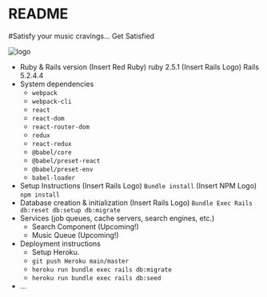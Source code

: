 # README

#Satisfy your music cravings... Get Satisfied

![logo](https://drive.google.com/file/d/1aFwMbsB8G8i4SG5cPOjNpJYVXN7qQ51k/view?usp=sharing)

* Ruby & Rails version
  (Insert Red Ruby) ruby 2.5.1
  (Insert Rails Logo) Rails 5.2.4.4
* System dependencies
  - `webpack`
  - `webpack-cli`
  - `react`
  - `react-dom`
  - `react-router-dom`
  - `redux`
  - `react-redux`
  - `@babel/core`
  - `@babel/preset-react`
  - `@babel/preset-env`
  - `babel-loader`
* Setup Instructions
  (Insert Rails Logo) `Bundle install`
  (Insert NPM Logo) `npm install`
* Database creation & initialization
  (Insert Rails Logo) `Bundle Exec Rails db:reset db:setup db:migrate`
* Services (job queues, cache servers, search engines, etc.)
  - Search Component (Upcoming!)
  - Music Queue (Upcoming!)
* Deployment instructions
  - Setup Heroku.
  - `git push Heroku main/master`
  - `heroku run bundle exec rails db:migrate`
  - `heroku run bundle exec rails db:seed`
* ...
